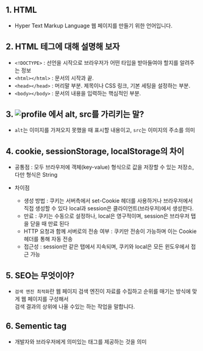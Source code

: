 ## 1. HTML

- Hyper Text Markup Language 웹 페이지를 만들기 위한 언어입니다.

## 2. HTML 테그에 대해 설명해 보자

- `<!DOCTYPE>` : 선언을 시작으로 브라우저가 어떤 타입을 받아들여야 할지를 알려주는 정보
- `<html></html>` : 문서의 시작과 끝.
- `<head></head>` : 머리말 부분. 제목이나 CSS 링크, 기본 세팅을 설정하는 부분.
- `<body></body>` : 문서의 내용을 입력하는 핵심적인 부분.

## 3. <img alt="profile" src="이미지 주소"></img> 에서 alt, src를 가리키는 말?

- `alt`는 이미지를 가져오지 못했을 때 표시할 내용이고, `src`는 이미지의 주소를 의미

## 4. cookie, sessionStorage, localStorage의 차이

- 공통점 : 모두 브라우저에 객체(key-value) 형식으로 값을 저장할 수 있는 저장소, 다만 형식은 String

- 차이점
  - 생성 방법 : 쿠키는 서버측에서 set-Cookie 헤더를 사용하거나 브라우저에서 직접 생성할 수 있다
    local과 session은 클라이언트(브라우저)에서 생성한다.
  - 만료 : 쿠키는 수동으로 설정하나, local은 영구적이며, session은 브라우저 탭을 닫을 때 만료 된다
  - HTTP 요청과 함께 서버로의 전송 여부 : 쿠키만 전송이 가능하며 이는 Cookie 헤더를 통해 자동 전송
  - 접근성 : session만 같은 탭에서 지속되며, 쿠키와 local은 모든 윈도우에서 접근 가능

## 5. SEO는 무엇이야?

- `검색 엔진 최적화`란 웹 페이지 검색 엔진이 자료를 수집하고 순위를 매기는 방식에 맞게 웹 페이지를 구성해서<br>
  검색 결과의 상위에 나올 수있는 하는 작업을 말합니다.

## 6. Sementic tag

- 개발자와 브라우저에게 의미있는 태그를 제공하는 것을 의미
